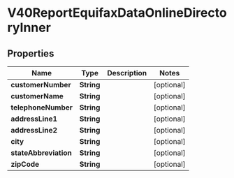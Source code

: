 

# V40ReportEquifaxDataOnlineDirectoryInner


## Properties

| Name | Type | Description | Notes |
|------------ | ------------- | ------------- | -------------|
|**customerNumber** | **String** |  |  [optional] |
|**customerName** | **String** |  |  [optional] |
|**telephoneNumber** | **String** |  |  [optional] |
|**addressLine1** | **String** |  |  [optional] |
|**addressLine2** | **String** |  |  [optional] |
|**city** | **String** |  |  [optional] |
|**stateAbbreviation** | **String** |  |  [optional] |
|**zipCode** | **String** |  |  [optional] |



